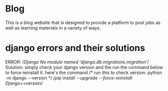 # Blog
This is a blog website that is designed to provide a platform to post jobs as well as learning materials in a
variety of ways.





# django errors and their solutions
 ERROR: /*Django No module named 'django.db.migrations.migration'*/
Solution: simply check your django version and the run the  command  below to force reinstall it.
here's the command 
     /* run this to check version: python -m django --version */
    /*pip install --upgrade --force-reinstall  Django==version*/
